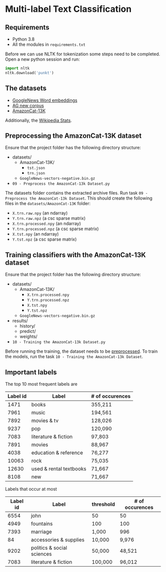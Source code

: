 # Multi-label Text Classification

## Requirements

- Python 3.8
- All the modules in `requirements.txt`

Before we can use NLTK for tokenization some steps need to be completed. Open a new python session and run:

```python
import nltk
nltk.download('punkt')
```

## The datasets

- [GoogleNews Word embeddings](https://drive.google.com/file/d/0B7XkCwpI5KDYNlNUTTlSS21pQmM/edit?usp=sharing)
- [AG new corpus](https://github.com/mhjabreel/CharCnn_Keras/tree/master/data/ag_news_csv)
- [AmazonCat-13K](https://drive.google.com/file/d/17rVRDarPwlMpb3l5zof9h34FlwbpTu4l)

Additionally, the [Wikipedia Stats](https://stats.wikimedia.org/#/en.wikipedia.org/content/pages-to-date/full|line|all|page_type~content|monthly).

## Preprocessing the AmazonCat-13K dataset

Ensure that the project folder has the following directory structure:

- datasets/
  - AmazonCat-13K/
    - `tst.json`
    - `trn.json`
  - `GoogleNews-vectors-negative.bin.gz`
- `09 - Preprocess the AmazonCat-13k Dataset.py`

The datasets folder contains the extracted archive files. Run task `09 - Preprocess the AmazonCat-13k Dataset`. This should create the following files in the `datasets/AmazonCat-13K` folder:

- `X.trn.raw.npy` (an ndarray)
- `Y.trn.raw.npz` (a csc sparse matrix)
- `X.trn.processed.npy` (an ndarray)
- `Y.trn.processed.npz` (a csc sparse matrix)
- `X.tst.npy` (an ndarray)
- `Y.tst.npz` (a csc sparse matrix)

## Training classifiers with the AmazonCat-13K dataset

Ensure that the project folder has the following directory structure:

- datasets/
  - AmazonCat-13K/
    - `X.trn.processed.npy`
    - `Y.trn.processed.npz`
    - `X.tst.npy`
    - `Y.tst.npz`
  - `GoogleNews-vectors-negative.bin.gz`
- results/
  - history/
  - predict/
  - weights/
- `10 - Training the AmazonCat-13k Dataset.py`

Before running the training, the dataset needs to be [preprocessed](#preprocessing-the-amazoncat-13k-dataset). To train the models, run the task `10 - Training the AmazonCat-13k Dataset`.

## Important labels

The top 10 most frequent labels are

| Label id | Label | # of occurences |
| - | - | - |
| 1471 | books | 355,211 |
| 7961 | music | 194,561 |
| 7892 | movies & tv | 128,026 |
| 9237 | pop | 120,090 |
| 7083 | literature & fiction | 97,803 |
| 7891 | movies | 88,967 |
| 4038 | education & reference | 76,277 |
| 10063 | rock | 75,035 |
| 12630 | used & rental textbooks | 71,667 |
| 8108 | new | 71,667 |

Labels that occur at most

| Label id | Label | threshold | # of occurences |
| - | - | - | - |
| 6554 | john | 50 | 50 |
| 4949 | fountains | 100 | 100 |
| 7393 | marriage | 1,000 | 996 |
| 84 | accessories & supplies | 10,000 | 9,976 |
| 9202 | politics & social sciences | 50,000 | 48,521 |
| 7083 | literature & fiction | 100,000 | 96,012 |
